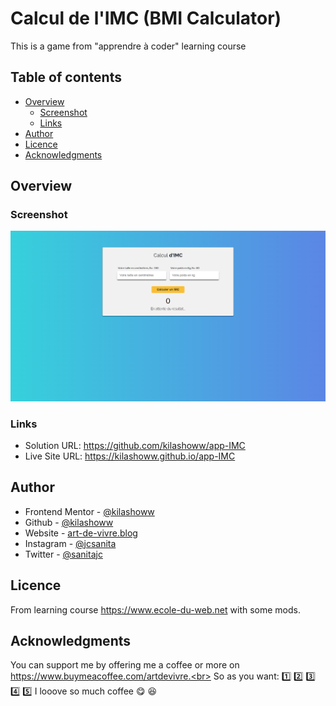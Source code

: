 # Calcul de l'IMC (BMI Calculator)

This is a game from "apprendre à coder" learning course

## Table of contents

- [Overview](#overview)
  - [Screenshot](#screenshot)
  - [Links](#links)
- [Author](#author)
- [Licence](#licence)
- [Acknowledgments](#acknowledgments)


## Overview

### Screenshot

![BMI calculation preview](https://github.com/kilashoww/app-IMC/blob/main/maquette.png)

### Links

- Solution URL: https://github.com/kilashoww/app-IMC
- Live Site URL: https://kilashoww.github.io/app-IMC

## Author

- Frontend Mentor - [@kilashoww](https://www.frontendmentor.io/profile/kilashoww)
- Github - [@kilashoww](https://github.com/kilashoww)
- Website - [art-de-vivre.blog](https://www.art-de-vivre.blog/)
- Instagram - [@jcsanita](https://www.instagram.com/jcsanita)
- Twitter - [@sanitajc](https://twitter.com/sanitajc)

## Licence
From learning course https://www.ecole-du-web.net with some mods.

## Acknowledgments

You can support me by offering me a coffee or more on https://www.buymeacoffee.com/artdevivre.<br>
So as you want: 1️⃣ 2️⃣ 3️⃣ 4️⃣ 5️⃣ I looove so much coffee :yum: :laughing:



